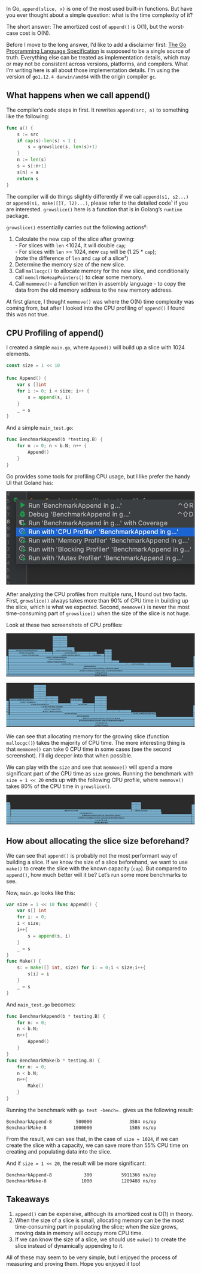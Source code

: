 
In Go, `append(slice, x)` is one of the most used built-in functions. But have you ever thought about a simple question: what is the time complexity of it?

The short answer: The amortized cost of `append()` is O(1), but the worst-case cost is O(N).

Before I move to the long answer, I’d like to add a disclaimer first: [The Go Programming Language Specification](https://golang.org/ref/spec) is supposed to be a single source of truth. Everything else can be treated as implementation details, which may or may not be consistent across versions, platforms, and compilers. What I’m writing here is all about those implementation details. I’m using the version of `go1.12.4 darwin/amd64` with the origin compiler `gc`.

## What happens when we call append()

The compiler’s code steps in first. It rewrites `append(src, a)` to something like the following:

```go
func a() {
	s := src
	if cap(s)-len(s) < 1 {
		s = growslice(s, len(s)+1)
	}
	n := len(s)
	s = s[:n+1]
	s[n] = a
	return s
}
```

The compiler will do things slightly differently if we call `append(s1, s2...)` or `append(s1, make([]T, l2)...)`, please refer to the detailed code¹ if you are interested. `growslice()` here is a function that is in Golang’s `runtime` package.

`growslice()` essentially carries out the following actions²:

1.  Calculate the new cap of the slice after growing:  
    \- For slices with `len` <1024, it will double `cap`;  
    \- For slices with `len` >= 1024, new `cap` will be (1.25 \* `cap`);  
    (note the difference of `len` and `cap` of a slice³)
2.  Determine the memory size of the new slice.
3.  Call `mallocgc()` to allocate memory for the new slice, and conditionally call `memclrNoHeapPointers()` to clear some memory.
4.  Call `memmove()`\- a function written in assembly language - to copy the data from the old memory address to the new memory address.

At first glance, I thought `memmove()` was where the O(N) time complexity was coming from, but after I looked into the CPU profiling of `append()` I found this was not true.

## CPU Profiling of append()

I created a simple `main.go`, where `Append()` will build up a slice with 1024 elements.

```go
const size = 1 << 10

func Append() {
	var s []int
	for i := 0; i < size; i++ {
		s = append(s, i)
	}
	_ = s
}
```

And a simple `main_test.go`:

```go
func BenchmarkAppend(b *testing.B) {
	for n := 0; n < b.N; n++ {
		Append()
	}
}

```

Go provides some tools for profiling CPU usage, but I like prefer the handy UI that Goland has:

![](img/1!6A4a9bdKUB72tvd8_oVyrA.png)

After analyzing the CPU profiles from multiple runs, I found out two facts. First, `growslice()` always takes more than 90% of CPU time in building up the slice, which is what we expected. Second, `memmove()` is never the most time-consuming part of `growslice()` when the size of the slice is not huge.

Look at these two screenshots of CPU profiles:

![](img/1!T7O24F_GJQjKhGaxGg3kKw.png)

![](img/1!6Iaags4KV6e7VycCowoz_g.png)

We can see that allocating memory for the growing slice (function `mallocgc()`) takes the majority of CPU time. The more interesting thing is that `memmove()` can take 0 CPU time in some cases (see the second screenshot). I’ll dig deeper into that when possible.

We can play with the `size` and see that `memmove()` will spend a more significant part of the CPU time as `size` grows. Running the benchmark with `size = 1 << 20` ends up with the following CPU profile, where `memmove()` takes 80% of the CPU time in `growslice()`.

![](img/1!LbCKYdriQImg7Mo9yHX9Fw.png)

## How about allocating the slice size beforehand?

We can see that `append()` is probably not the most performant way of building a slice. If we know the size of a slice beforehand, we want to use `make()` to create the slice with the known capacity (`cap`). But compared to `append()`, how much better will it be? Let’s run some more benchmarks to see.

Now, `main.go` looks like this:

```go
var size = 1 << 10 func Append() {
    var s[] int
    for i: = 0;
    i < size;
    i++{
        s = append(s, i)
    }
    _ = s
}
func Make() {
    s: = make([] int, size) for i: = 0;i < size;i++{
        s[i] = i
    }
    _ = s
}
```

And `main_test.go` becomes:

```go
func BenchmarkAppend(b * testing.B) {
    for n: = 0;
    n < b.N;
    n++{
        Append()
    }
}
func BenchmarkMake(b * testing.B) {
    for n: = 0;
    n < b.N;
    n++{
        Make()
    }
}
```

Running the benchmark with `go test -bench=.` gives us the following result:

```
BenchmarkAppend-8         500000              3584 ns/op
BenchmarkMake-8          1000000              1586 ns/op
```

From the result, we can see that, in the case of `size = 1024`, if we can create the slice with a capacity, we can save more than 55% CPU time on creating and populating data into the slice.

And if `size = 1 << 20`, the result will be more significant:

```
BenchmarkAppend-8            300           5911366 ns/op
BenchmarkMake-8             1000           1209488 ns/op
```

## Takeaways

1.  `append()` can be expensive, although its amortized cost is O(1) in theory.
2.  When the size of a slice is small, allocating memory can be the most time-consuming part in populating the slice; when the size grows, moving data in memory will occupy more CPU time.
3.  If we can know the size of a slice, we should use `make()` to create the slice instead of dynamically appending to it.

All of these may seem to be very simple, but I enjoyed the process of measuring and proving them. Hope you enjoyed it too!